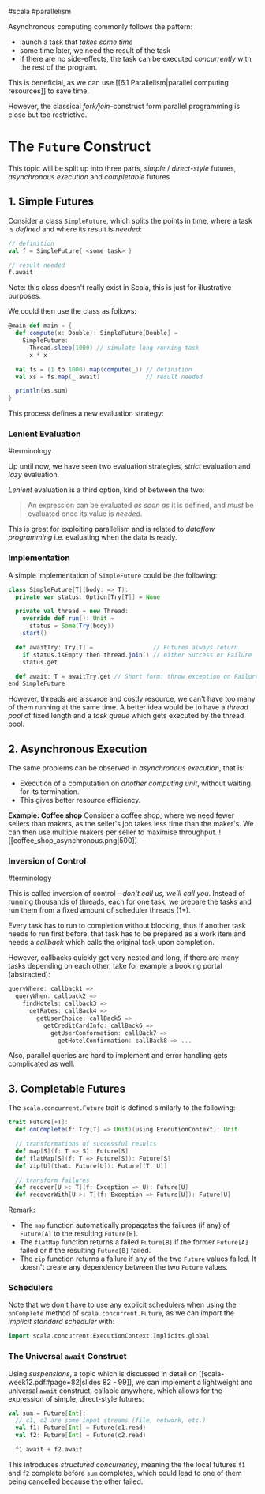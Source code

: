 #scala #parallelism 

Asynchronous computing commonly follows the pattern:
- launch a task that *takes some time*
- some time later, we need the result of the task
- if there are no side-effects, the task can be executed *concurrently* with the rest of the program.

This is beneficial, as we can use [[6.1 Parallelism|parallel computing resources]] to save time.

However, the classical *fork/join*-construct form parallel programming is close but too restrictive.

# The `Future` Construct
This topic will be split up into three parts, *simple* / *direct-style* futures, *asynchronous execution* and *completable* futures

## 1. Simple Futures
Consider a class `SimpleFuture`, which splits the points in time, where a task is *defined* and where its result is *needed*:
```Scala
// definition
val f = SimpleFuture{ <some task> }

// result needed
f.await
```
Note: this class doesn't really exist in Scala, this is just for illustrative purposes.

We could then use the class as follows:
```Scala
@main def main = {
  def compute(x: Double): SimpleFuture[Double] =
    SimpleFuture:
      Thread.sleep(1000) // simulate long running task
      x * x

  val fs = (1 to 1000).map(compute(_)) // definition
  val xs = fs.map(_.await)             // result needed

  println(xs.sum)
}
```

This process defines a new evaluation strategy:

### Lenient Evaluation
#terminology 

Up until now, we have seen two evaluation strategies, *strict* evaluation and *lazy* evaluation.

*Lenient* evaluation is a third option, kind of between the two:
> An expression can be evaluated *as soon as* it is defined, and *must* be evaluated once its value is *needed*.

This is great for exploiting parallelism and is related to *dataflow programming* i.e. evaluating when the data is ready.

### Implementation
A simple implementation of `SimpleFuture` could be the following:
```Scala
class SimpleFuture[T](body: => T):
  private var status: Option[Try[T]] = None

  private val thread = new Thread:
    override def run(): Unit =
      status = Some(Try(body))
    start()

  def awaitTry: Try[T] =                 // Futures always return
    if status.isEmpty then thread.join() // either Success or Failure
    status.get

  def await: T = awaitTry.get // Short form: throw exception on Failure
end SimpleFuture
```

However, threads are a scarce and costly resource, we can't have too many of them running at the same time.
A better idea would be to have a *thread pool* of fixed length and a *task queue* which gets executed by the thread pool.

## 2. Asynchronous Execution
The same problems can be observed in *asynchronous execution*, that is:
- Execution of a computation on *another computing unit*, without waiting for its termination.
- This gives better resource efficiency.

**Example: Coffee shop**
Consider a coffee shop, where we need fewer sellers than makers, as the seller's job takes less time than the maker's. We can then use multiple makers per seller to maximise throughput.
![[coffee_shop_asynchronous.png|500]]

### Inversion of Control
#terminology 

This is called inversion of control - *don't call us, we'll call you*.
Instead of running thousands of threads, each for one task, we prepare the tasks and run them from a fixed amount of scheduler threads (1+).

Every task has to run to completion without blocking, thus if another task needs to run first before, that task has to be prepared as a work item and needs a *callback* which calls the original task upon completion.

However, callbacks quickly get very nested and long, if there are many tasks depending on each other, take for example a booking portal (abstracted):
```Scala
queryWhere: callback1 =>
  queryWhen: callback2 =>
    findHotels: callback3 =>
      getRates: callBack4 =>
        getUserChoice: callBack5 =>
          getCreditCardInfo: callBack6 =>
            getUserConformation: callBack7 =>
              getHotelConfirmation: callBack8 => ...
```
Also, parallel queries are hard to implement and error handling gets complicated as well.

## 3. Completable Futures
The `scala.concurrent.Future` trait is defined similarly to the following:
```Scala
trait Future[+T]:
  def onComplete(f: Try[T] => Unit)(using ExecutionContext): Unit

  // transformations of successful results
  def map[S](f: T => S): Future[S]
  def flatMap[S](f: T => Future[S]): Future[S]
  def zip[U](that: Future[U]): Future[(T, U)]

  // transform failures
  def recover[U >: T](f: Exception => U): Future[U]
  def recoverWith[U >: T](f: Exception => Future[U]): Future[U]
```
Remark:
- The `map` function automatically propagates the failures (if any) of `Future[A]` to the resulting `Future[B]`.
  <br>
- The `flatMap` function returns a failed `Future[B]` if the former `Future[A]` failed or if the resulting `Future[B]` failed.
  <br>
- The `zip` function returns a failure if any of the two `Future` values failed. It doesn't create any dependency between the two `Future` values.

### Schedulers
Note that we don't have to use any explicit schedulers when using the `onComplete` method of `scala.concurrent.Future`, as we can import the *implicit standard scheduler* with:
```Scala
import scala.concurrent.ExecutionContext.Implicits.global
```

### The Universal `await` Construct
Using *suspensions*, a topic which is discussed in detail on [[scala-week12.pdf#page=82|slides 82 - 99]], we can implement a lightweight and universal `await` construct, callable anywhere, which allows for the expression of simple, direct-style futures:
```Scala
val sum = Future[Int]:
  // c1, c2 are some input streams (file, network, etc.)
  val f1: Future[Int] = Future(c1.read)
  val f2: Future[Int] = Future(c2.read)

  f1.await + f2.await
```
This introduces *structured concurrency*, meaning the the local futures `f1` and `f2` complete before `sum` completes, which could lead to one of them being cancelled because the other failed.